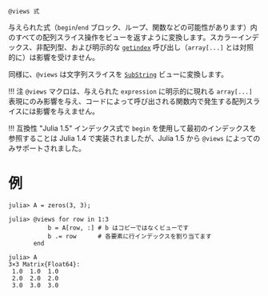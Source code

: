 ```
@views 式
```

与えられた式（`begin`/`end` ブロック、ループ、関数などの可能性があります）内のすべての配列スライス操作をビューを返すように変換します。スカラーインデックス、非配列型、および明示的な [`getindex`](@ref) 呼び出し（`array[...]` とは対照的に）は影響を受けません。

同様に、`@views` は文字列スライスを [`SubString`](@ref) ビューに変換します。

!!! 注     `@views` マクロは、与えられた `expression` に明示的に現れる `array[...]` 表現にのみ影響を与え、コードによって呼び出される関数内で発生する配列スライスには影響を与えません。

!!! 互換性 "Julia 1.5"     インデックス式で `begin` を使用して最初のインデックスを参照することは Julia 1.4 で実装されましたが、Julia 1.5 から `@views` によってのみサポートされました。

# 例

```jldoctest
julia> A = zeros(3, 3);

julia> @views for row in 1:3
           b = A[row, :] # b はコピーではなくビューです
           b .= row      # 各要素に行インデックスを割り当てます
       end

julia> A
3×3 Matrix{Float64}:
 1.0  1.0  1.0
 2.0  2.0  2.0
 3.0  3.0  3.0
```
